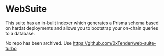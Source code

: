 # WebSuite

This suite has an in-built indexer which generates a Prisma schema based on hardat deployments and allows you to bootstrap your on-chain queries to a database.

Nx repo has been archived. Use https://github.com/0xTender/web-suite-turbo
